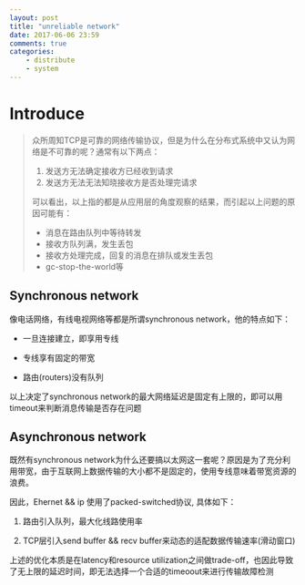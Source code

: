 ```yaml
---
layout: post
title: "unreliable network"
date: 2017-06-06 23:59
comments: true
categories:
    - distribute
    - system
---
```

# Introduce

> 众所周知TCP是可靠的网络传输协议，但是为什么在分布式系统中又认为网络是不可靠的呢？通常有以下两点：
> 1. 发送方无法确定接收方已经收到请求
> 2. 发送方无法无法知晓接收方是否处理完请求
>
> 可以看出，以上指的都是从应用层的角度观察的结果，而引起以上问题的原因可能有：
> - 消息在路由队列中等待转发
> - 接收方队列满，发生丢包
> - 接收方处理完成，回复的消息在排队或发生丢包
> - gc-stop-the-world等

## Synchronous network

像电话网络，有线电视网络等都是所谓synchronous network，他的特点如下：

- 一旦连接建立，即享用专线

- 专线享有固定的带宽

- 路由(routers)没有队列

以上决定了synchronous network的最大网络延迟是固定有上限的，即可以用timeout来判断消息传输是否存在问题


## Asynchronous network

既然有synchronous network为什么还要搞以太网这一套呢？原因是为了充分利用带宽，由于互联网上数据传输的大小都不是固定的，使用专线意味着带宽资源的浪费。

因此，Ehernet && ip 使用了packed-switched协议, 具体如下：

1. 路由引入队列，最大化线路使用率

2. TCP层引入send buffer && recv buffer来动态的适配数据传输速率(滑动窗口)

上述的优化本质是在latency和resource utilization之间做trade-off，也因此导致了无上限的延迟时间，即无法选择一个合适的timeoout来进行传输故障检测
